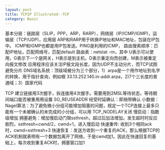 ```yaml
---
layout: post
title: TCPIP Illustrated--TCP
category: Basic
---
```


基本分层：链路层（SLIP，PPP，ARP，RARP），网络层（IP/ICMP/IGMP)，运输层（TCP/UDP)，应用层
ARP和RARP用于转换IP地址和MAC地址，包装在IP包中。
ICMP和IGMP也都是用IP包发送。PING是利用的ICMP，
路由搜索顺序：匹配IP地址，匹配网络号，匹配default
路由表：netstat -rn，其中 U表示可以使用，G表示下一个是网关，H表示是到主机，D表示重定向而创建，M表示被重定向报文修改
应用程序应该关注IP报文段长度，因为UDP不主动分片，而TCP试图避免分片
DNS域名系统：顶级域被分为三个部分，1）arpa是一个用作地址到名字的转换，用于指针查询，例如根 33.13.252.140.in-addr.arpa，2)7个三长度的普通域；3）国家代码

TCP
建立链接用3次握手，拆连接用4次握手。需要用到2MSL等待状态，等待期间端口能否被重用用设置 SO_REUSEADDR
经受时延确认：即捎带确认
小数据：Nagel算法：为了避免微小分组可能增加阻塞的问题，规定一个TCP连接上最多只能有一个未被确认的未完成的小分组，可以用 TCP_NODELAY关闭
慢启动：指数级增加
拥塞避免：增加慢启动门限ssthresh，超过后加法增加。发生超时时反应剧烈，ssthresh=cwnd/2，cwnd=1，进入慢启动
快速重传: 收到3个相同ack时，cwnd=ssthresh+3
快速恢复：发送方收到一个重复的ACK，那么根据TCP的ACK机制就表明有一个数据包离开了网络，于是cwnd加1。因此在快速回复的基础上，每次收到重复ACK时，拥塞窗口加1

